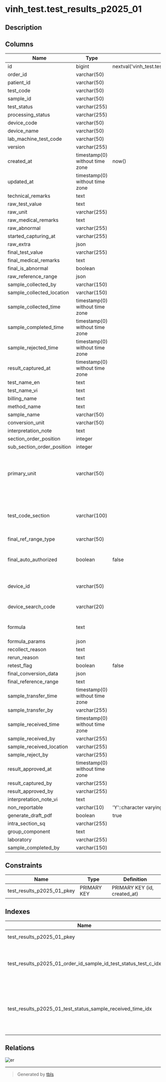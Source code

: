 # vinh_test.test_results_p2025_01

## Description

## Columns

| Name | Type | Default | Nullable | Children | Parents | Comment |
| ---- | ---- | ------- | -------- | -------- | ------- | ------- |
| id | bigint | nextval('vinh_test.test_results_id_sequence'::regclass) | false |  |  |  |
| order_id | varchar(50) |  | true |  |  |  |
| patient_id | varchar(50) |  | true |  |  |  |
| test_code | varchar(50) |  | true |  |  |  |
| sample_id | varchar(50) |  | false |  |  |  |
| test_status | varchar(255) |  | false |  |  |  |
| processing_status | varchar(255) |  | true |  |  |  |
| device_code | varchar(50) |  | true |  |  |  |
| device_name | varchar(50) |  | true |  |  |  |
| lab_machine_test_code | varchar(50) |  | true |  |  |  |
| version | varchar(255) |  | true |  |  |  |
| created_at | timestamp(0) without time zone | now() | false |  |  |  |
| updated_at | timestamp(0) without time zone |  | true |  |  |  |
| technical_remarks | text |  | true |  |  |  |
| raw_test_value | text |  | true |  |  |  |
| raw_unit | varchar(255) |  | true |  |  |  |
| raw_medical_remarks | text |  | true |  |  |  |
| raw_abnormal | varchar(255) |  | true |  |  |  |
| started_capturing_at | varchar(255) |  | true |  |  |  |
| raw_extra | json |  | true |  |  |  |
| final_test_value | varchar(255) |  | true |  |  |  |
| final_medical_remarks | text |  | true |  |  |  |
| final_is_abnormal | boolean |  | true |  |  |  |
| raw_reference_range | json |  | true |  |  |  |
| sample_collected_by | varchar(150) |  | true |  |  |  |
| sample_collected_location | varchar(150) |  | true |  |  |  |
| sample_collected_time | timestamp(0) without time zone |  | true |  |  |  |
| sample_completed_time | timestamp(0) without time zone |  | true |  |  |  |
| sample_rejected_time | timestamp(0) without time zone |  | true |  |  |  |
| result_captured_at | timestamp(0) without time zone |  | true |  |  |  |
| test_name_en | text |  | true |  |  |  |
| test_name_vi | text |  | true |  |  |  |
| billing_name | text |  | true |  |  |  |
| method_name | text |  | true |  |  |  |
| sample_name | varchar(50) |  | true |  |  |  |
| conversion_unit | varchar(50) |  | true |  |  |  |
| interpretation_note | text |  | true |  |  |  |
| section_order_position | integer |  | true |  |  |  |
| sub_section_order_position | integer |  | true |  |  |  |
| primary_unit | varchar(50) |  | true |  |  | Primary Unit for Test Result base on LIS Master Data |
| test_code_section | varchar(100) |  | true |  |  | Section for Test Code base on LIS Master Data |
| final_ref_range_type | varchar(50) |  | true |  |  |  |
| final_auto_authorized | boolean | false | false |  |  | The test is in auto approve range or not |
| device_id | varchar(50) |  | true |  |  | Lab machine indentifier |
| device_search_code | varchar(20) |  | true |  |  | Device code for search |
| formula | text |  | true |  |  | Test calculation formula |
| formula_params | json |  | true |  |  |  |
| recollect_reason | text |  | true |  |  |  |
| rerun_reason | text |  | true |  |  |  |
| retest_flag | boolean | false | false |  |  |  |
| final_conversion_data | json |  | true |  |  |  |
| final_reference_range | text |  | true |  |  |  |
| sample_transfer_time | timestamp(0) without time zone |  | true |  |  |  |
| sample_transfer_by | varchar(255) |  | true |  |  |  |
| sample_received_time | timestamp(0) without time zone |  | true |  |  |  |
| sample_received_by | varchar(255) |  | true |  |  |  |
| sample_received_location | varchar(255) |  | true |  |  |  |
| sample_reject_by | varchar(255) |  | true |  |  |  |
| result_approved_at | timestamp(0) without time zone |  | true |  |  |  |
| result_captured_by | varchar(255) |  | true |  |  |  |
| result_approved_by | varchar(255) |  | true |  |  |  |
| interpretation_note_vi | text |  | true |  |  |  |
| non_reportable | varchar(10) | 'Y'::character varying | false |  |  |  |
| generate_draft_pdf | boolean | true | false |  |  |  |
| intra_section_sq | varchar(255) |  | true |  |  |  |
| group_component | text |  | true |  |  |  |
| laboratory | varchar(255) |  | true |  |  |  |
| sample_completed_by | varchar(150) |  | true |  |  |  |

## Constraints

| Name | Type | Definition |
| ---- | ---- | ---------- |
| test_results_p2025_01_pkey | PRIMARY KEY | PRIMARY KEY (id, created_at) |

## Indexes

| Name | Definition |
| ---- | ---------- |
| test_results_p2025_01_pkey | CREATE UNIQUE INDEX test_results_p2025_01_pkey ON vinh_test.test_results_p2025_01 USING btree (id, created_at) |
| test_results_p2025_01_order_id_sample_id_test_status_test_c_idx | CREATE INDEX test_results_p2025_01_order_id_sample_id_test_status_test_c_idx ON vinh_test.test_results_p2025_01 USING btree (order_id, sample_id, test_status, test_code_section, test_code, device_search_code, created_at, sample_received_time, sample_completed_time) |
| test_results_p2025_01_test_status_sample_received_time_idx | CREATE INDEX test_results_p2025_01_test_status_sample_received_time_idx ON vinh_test.test_results_p2025_01 USING btree (test_status, sample_received_time) WHERE (((test_status)::text = ANY (ARRAY[('reviewing'::character varying)::text, ('recheck'::character varying)::text, ('in-progress'::character varying)::text, ('capturing'::character varying)::text])) AND (sample_received_time IS NOT NULL)) |

## Relations

![er](vinh_test.test_results_p2025_01.svg)

---

> Generated by [tbls](https://github.com/k1LoW/tbls)
